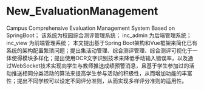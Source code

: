# New_EvaluationManagement
 Campus Comprehensive Evaluation Management System Based on SpringBoot；
该系统为校园综合测评管理系统；
inc_admin 为后端管理系统；
inc_view 为前端管理系统；
本文提出基于Spring Boot架构和Vue框架来简化已有系统的架构配置繁琐问题；提出集活动管理、综合测评管理、综合测评可视化于一体使得模块多样化；提出使用OCR文字识别技术来降低手动输入错误率，以及通过WebSocket技术实现向学生与教师推送成绩预警消息，且基于学生参加过的活动推送相同分类活动的算法来提高学生参与活动的积极性，从而增加功能的丰富性；提出不同学校可以设定不同评分准则，从而实现多样评分准则的适用性。
